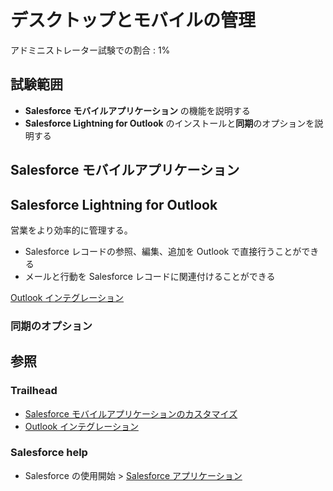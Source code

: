 # デスクトップとモバイルの管理

アドミニストレーター試験での割合 : 1%

## 試験範囲

- <b>Salesforce モバイルアプリケーション</b> の機能を説明する
- <b>Salesforce Lightning for Outlook</b> のインストールと<b>同期</b>のオプションを説明する


Salesforce モバイルアプリケーション
---


Salesforce Lightning for Outlook
---
営業をより効率的に管理する。

- Salesforce レコードの参照、編集、追加を Outlook で直接行うことができる
- メールと行動を Salesforce レコードに関連付けることができる

[Outlook インテグレーション](https://help.salesforce.com/articleView?id=app_for_outlook_overview.htm&type=5)


### 同期のオプション


## 参照

### Trailhead

- [Salesforce モバイルアプリケーションのカスタマイズ](https://trailhead.salesforce.com/ja/content/learn/modules/salesforce1_mobile_app)
- [Outlook インテグレーション](https://trailhead.salesforce.com/ja/content/learn/modules/outlook_integration)

### Salesforce help

- Salesforce の使用開始 > [Salesforce アプリケーション](https://help.salesforce.com/articleView?id=sf1_overview.htm&type=5)

